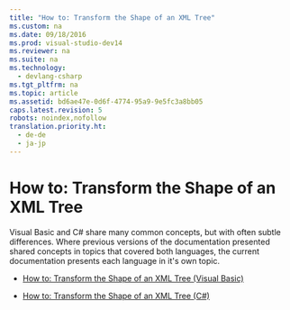 ```yaml
---
title: "How to: Transform the Shape of an XML Tree"
ms.custom: na
ms.date: 09/18/2016
ms.prod: visual-studio-dev14
ms.reviewer: na
ms.suite: na
ms.technology: 
  - devlang-csharp
ms.tgt_pltfrm: na
ms.topic: article
ms.assetid: bd6ae47e-0d6f-4774-95a9-9e5fc3a8bb05
caps.latest.revision: 5
robots: noindex,nofollow
translation.priority.ht: 
  - de-de
  - ja-jp
---
```

# How to: Transform the Shape of an XML Tree
Visual Basic and C# share many common concepts, but with often subtle differences. Where previous versions of the documentation presented shared concepts in topics that covered both languages, the current documentation presents each language in it's own topic.  
  
-   [How to: Transform the Shape of an XML Tree (Visual Basic)](../vs140/How-to--Transform-the-Shape-of-an-XML-Tree--Visual-Basic-.md)  
  
-   [How to: Transform the Shape of an XML Tree (C#)](../Topic/How%20to:%20Transform%20the%20Shape%20of%20an%20XML%20Tree%20\(C%23\).md)